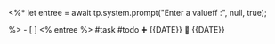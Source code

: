  <%*
let entree = await tp.system.prompt("Enter a valueff :", null, true);

%>   - [ ] <% entree %>    #task #todo  ➕ {{DATE}}  🛫 {{DATE}}  